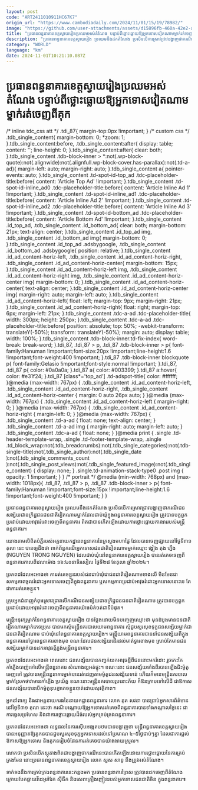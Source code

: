 ```yaml
---
layout: post
code: "ART2411010911HC67K7"
origin_url: "https://www.cambodiadaily.com/2024/11/01/15/19/78982/"
image: "https://github.com/user-attachments/assets/d15896fb-460a-42e2-a1d2-3fccd1e7c426"
title: "ប្រធាន​ពន្ធនាគារ​ខេត្ត​ស្វាយរៀង​ប្រឈម​អស់​តំណែង បន្ទាប់ពី​ថ្លោះធ្លោយ​ឱ្យ​អ្នកទោស​វៀតណាម​ម្នាក់​រត់​ចេញ​ពី​គុក"
description: "ប្រធាន​ពន្ធនាគារ​ខេត្ត​ស្វាយរៀង ប្រឈម​នឹង​ដក​តំណែង ប្រសិនបើ​ការ​ស្រាវជ្រាវ​បង្ហាញ​ថា​ករណី​ជនសង្ស័យ​ជា​ឧក្រិដ្ឋជន​ជនជាតិ​វៀតណាម​ម្នាក់​ដែល​ជាប់​ឃុំ​ក្នុង​ពន្ធនាគារ​ខេត្ត​ស្វាយរៀង ត្រូវ​បាន​បក្ខពួក​ប្រដាប់​ដោយ​អាវុធ​រំដោះ​ចេញពី​ពន្ធនាគារ ពិត​ជា​បាន​កើតឡើង​ដោយ​ការ​ថ្លោះធ្លោយ​ការងារ​របស់​មន្ត្រី​ពន្ធនាគារ។"
category: "WORLD"
language: "km"
date: 2024-11-01T10:21:10.087Z
---
```


# ប្រធាន​ពន្ធនាគារ​ខេត្ត​ស្វាយរៀង​ប្រឈម​អស់​តំណែង បន្ទាប់ពី​ថ្លោះធ្លោយ​ឱ្យ​អ្នកទោស​វៀតណាម​ម្នាក់​រត់​ចេញ​ពី​គុក

/\* inline tdc\_css att \*/ .tdi\_87{ margin-top:0px !important; } /\* custom css \*/ .tdb\_single\_content{ margin-bottom: 0; \*zoom: 1; }.tdb\_single\_content:before, .tdb\_single\_content:after{ display: table; content: ''; line-height: 0; }.tdb\_single\_content:after{ clear: both; }.tdb\_single\_content .tdb-block-inner > \*:not(.wp-block-quote):not(.alignwide):not(.alignfull.wp-block-cover.has-parallax):not(.td-a-ad){ margin-left: auto; margin-right: auto; }.tdb\_single\_content a{ pointer-events: auto; }.tdb\_single\_content .td-spot-id-top\_ad .tdc-placeholder-title:before{ content: 'Article Top Ad' !important; }.tdb\_single\_content .td-spot-id-inline\_ad0 .tdc-placeholder-title:before{ content: 'Article Inline Ad 1' !important; }.tdb\_single\_content .td-spot-id-inline\_ad1 .tdc-placeholder-title:before{ content: 'Article Inline Ad 2' !important; }.tdb\_single\_content .td-spot-id-inline\_ad2 .tdc-placeholder-title:before{ content: 'Article Inline Ad 3' !important; }.tdb\_single\_content .td-spot-id-bottom\_ad .tdc-placeholder-title:before{ content: 'Article Bottom Ad' !important; }.tdb\_single\_content .id\_top\_ad, .tdb\_single\_content .id\_bottom\_ad{ clear: both; margin-bottom: 21px; text-align: center; }.tdb\_single\_content .id\_top\_ad img, .tdb\_single\_content .id\_bottom\_ad img{ margin-bottom: 0; }.tdb\_single\_content .id\_top\_ad .adsbygoogle, .tdb\_single\_content .id\_bottom\_ad .adsbygoogle{ position: relative; }.tdb\_single\_content .id\_ad\_content-horiz-left, .tdb\_single\_content .id\_ad\_content-horiz-right, .tdb\_single\_content .id\_ad\_content-horiz-center{ margin-bottom: 15px; }.tdb\_single\_content .id\_ad\_content-horiz-left img, .tdb\_single\_content .id\_ad\_content-horiz-right img, .tdb\_single\_content .id\_ad\_content-horiz-center img{ margin-bottom: 0; }.tdb\_single\_content .id\_ad\_content-horiz-center{ text-align: center; }.tdb\_single\_content .id\_ad\_content-horiz-center img{ margin-right: auto; margin-left: auto; }.tdb\_single\_content .id\_ad\_content-horiz-left{ float: left; margin-top: 9px; margin-right: 21px; }.tdb\_single\_content .id\_ad\_content-horiz-right{ float: right; margin-top: 6px; margin-left: 21px; }.tdb\_single\_content .tdc-a-ad .tdc-placeholder-title{ width: 300px; height: 250px; }.tdb\_single\_content .tdc-a-ad .tdc-placeholder-title:before{ position: absolute; top: 50%; -webkit-transform: translateY(-50%); transform: translateY(-50%); margin: auto; display: table; width: 100%; }.tdb\_single\_content .tdb-block-inner.td-fix-index{ word-break: break-word; }.tdi\_87, .tdi\_87 > p, .tdi\_87 .tdb-block-inner > p{ font-family:Hanuman !important;font-size:20px !important;line-height:1.6 !important;font-weight:400 !important; }.tdi\_87 .tdb-block-inner blockquote p{ font-family:Gelasio !important;font-style:normal !important; }.tdi\_87, .tdi\_87 p{ color: #0a0a0a; }.tdi\_87 a{ color: #003399; }.tdi\_87 a:hover{ color: #e31f24; }.tdi\_87 \[class\*='top\_ad'\] .td-adspot-title{ color: #ffffff; }@media (max-width: 767px) { .tdb\_single\_content .id\_ad\_content-horiz-left, .tdb\_single\_content .id\_ad\_content-horiz-right, .tdb\_single\_content .id\_ad\_content-horiz-center { margin: 0 auto 26px auto; } }@media (max-width: 767px) { .tdb\_single\_content .id\_ad\_content-horiz-left { margin-right: 0; } }@media (max-width: 767px) { .tdb\_single\_content .id\_ad\_content-horiz-right { margin-left: 0; } }@media (max-width: 767px) { .tdb\_single\_content .td-a-ad { float: none; text-align: center; } .tdb\_single\_content .td-a-ad img { margin-right: auto; margin-left: auto; } .tdb\_single\_content .tdc-a-ad { float: none; } }@media print { .single .td-header-template-wrap, .single .td-footer-template-wrap, .single .td\_block\_wrap:not(.tdb\_breadcrumbs):not(.tdb\_single\_categories):not(.tdb-single-title):not(.tdb\_single\_author):not(.tdb\_single\_date ):not(.tdb\_single\_comments\_count ):not(.tdb\_single\_post\_views):not(.tdb\_single\_featured\_image):not(.tdb\_single\_content) { display: none; } .single.td-animation-stack-type0 .post img { opacity: 1 !important; } } /\* portrait \*/ @media (min-width: 768px) and (max-width: 1018px){ .tdi\_87, .tdi\_87 > p, .tdi\_87 .tdb-block-inner > p{ font-family:Hanuman !important;font-size:15px !important;line-height:1.6 !important;font-weight:400 !important; } }

ប្រធាន​ពន្ធនាគារ​ខេត្ត​ស្វាយរៀង ប្រឈម​នឹង​ដក​តំណែង ប្រសិនបើ​ការ​ស្រាវជ្រាវ​បង្ហាញ​ថា​ករណី​ជនសង្ស័យ​ជា​ឧក្រិដ្ឋជន​ជនជាតិ​វៀតណាម​ម្នាក់​ដែល​ជាប់​ឃុំ​ក្នុង​ពន្ធនាគារ​ខេត្ត​ស្វាយរៀង ត្រូវ​បាន​បក្ខពួក​ប្រដាប់​ដោយ​អាវុធ​រំដោះ​ចេញពី​ពន្ធនាគារ ពិត​ជា​បាន​កើតឡើង​ដោយ​ការ​ថ្លោះធ្លោយ​ការងារ​របស់​មន្ត្រី​ពន្ធនាគារ។

យោង​តាម​លិខិត​បំភ្លឺ​របស់​អគ្គនាយកដ្ឋាន​ពន្ធនាគារ​នៃ​ក្រសួង​មហាផ្ទៃ ដែល​បាន​ចេញ​ផ្សាយ​នៅ​ថ្ងៃទី​៣១ តុលា នេះ បាន​ឲ្យ​ដឹង​ថា ពាក់ព័ន្ធ​ករណី​អ្នកទោស​ជនជាតិ​វៀតណាម​ម្នាក់​ឈ្មោះ ង្វៀង តុង ហ្នឹង (NGUYEN TRONG NGUYEN) ដែល​ជាប់​ឃុំ​នៅ​ពន្ធនាគារ​ខេត្ត​ស្វាយរៀង បាន​រត់​គេច​ចេញពី​ពន្ធនាគារ​កាលពី​វេលា​ម៉ោង ១៦:៤០​នាទី​រសៀល ថ្ងៃទី​២៨ ខែ​តុលា ឆ្នាំ​២០២៤។

ប្រភព​ដដែល​អះអាង​ថា ការ​រត់​គេច​ខ្លួន​របស់​ជន​ជាប់​ឃុំ​ជា​ជនជាតិ​វៀតណាម​ខាងលើ មិនមែន​ជា​សកម្មភាព​ចូល​រំដោះ​អ្នកទោស​ចេញពី​ក្នុង​ពន្ធនាគារ ឬ​សកម្មភាព​ប្រដាប់​អាវុធ​រំដោះ​អ្នកទោស​នោះ​ទេ តែ​ជា​ការ​រត់​គេច​ខ្លួន។

ក្រុម​អ្នកជំនាញ​កំពុង​ស្រាវជ្រាវ​លើ​ករណី​ជនសង្ស័យ​ជា​ឧក្រិដ្ឋជន​ជនជាតិ​វៀតណាម ត្រូវ​បាន​បក្ខពួក​ប្រដាប់​ដោយ​អាវុធ​រំដោះ​ចេញពី​ពន្ធនាគារ​យ៉ាង​ម៉ត់ចត់​ជាទីបំផុត។

មន្ត្រី​អនុរក្ស​ម្នាក់​នៃ​ពន្ធនាគារ​ខេត្ត​ស្វាយរៀង បាន​ថ្លែង​ដោយ​មិន​បញ្ចេញ​ឈ្មោះ​ថា មុន​ដំបូង​មាន​ជនជាតិ​វៀតណាម​ម្នាក់​ភេទ​ប្រុស បាន​មក​សុំ​មន្ត្រី​នគរបាល​យាម​ពន្ធនាគារ សុំ​ជួប​សួរ​សុខទុក្ខ​ជនសង្ស័យ​ម្នាក់​ជា​ជនជាតិ​វៀតណាម ជា​ប់ឃុំ​នៅ​ពន្ធនាគារ​ខេត្ត​ស្វាយរៀង។ មន្ត្រី​យាម​ពន្ធនាគារ​បាន​នាំ​ជនសង្ស័យ​ពី​ក្នុង​ពន្ធនាគារ​នៅ​ទ្វារ​ពន្ធនាគារ​ខាងមុខ ខណៈ​ដែល​ជនសង្ស័យ​ដើរ​ដល់​មាត់ទ្វារ​ខាងមុខ ស្រាប់​តែ​មាន​ជនសង្ស័យ​ម្នាក់​បាន​ដក​អាវុធ​ខ្លី​ភ្ជង់​មន្ត្រី​ពន្ធនាគារ។

ប្រភព​ដដែល​អះអាង​ថា ពេល​នោះ ជនសង្ស័យ​បាន​កញ្ឆក់​យក​អាវុធ​ខ្លី​ពី​ជន​នោះ​មក​រំដោះ រួច​កេះកៃ​កាំភ្លើង​បាញ់​ទៅ​លើ​មន្ត្រី​ពន្ធនាគារ សំណាង​ល្អ​អត់​ផ្ទុះ។ ខណៈ​នោះ ជនសង្ស័យ​ទាំង​ពីរ​បាន​ឡើង​ជិះ​ម៉ូតូ​ចេញ​ទៅ ត្រូវ​បាន​មន្ត្រី​ពន្ធនាគារ​ម្នាក់​បាន​រត់​ដេញ​តាម​ម៉ូតូ​ជនសង្ស័យ​ទាន់ ហើយ​ក៏​មាន​មន្ត្រី​នគរបាល​ម្នាក់​ស្រែក​ថា​វា​មាន​កាំភ្លើង ប្រយ័ត្ន ខណៈ​នោះ​មន្ត្រី​នគរបាល​រូប​នោះ​ភ័យ ក៏​ឱន​ក្រាប​ទៅ​លើ​ដី ជា​ឱកាស​ជនសង្ស័យ​បាន​បើក​ម៉ូតូ​ឌុប​គ្នា​គេច​ខ្លួន​បាត់​ដោយ​សុវត្ថិភាព។

អ្នក​នាំពាក្យ និង​ជា​អគ្គនាយករង​នៃ​នាយកដ្ឋាន​ពន្ធនាគារ លោក នុត សវនា បាន​ប្រាប់​អ្នក​សារព័ត៌មាន​នៅ​ថ្ងៃទី​៣១ តុលា នេះ​ថា ករណី​បណ្តោយ​ឱ្យ​អ្នកទោស​រត់​គេច​ពី​ពន្ធនាគារ​បាន​ទាំង​កណ្តាល​ថ្ងៃ​នេះ ជា​ការ​ធ្វេសប្រហែស និង​ជា​ការ​ថ្លោះធ្លោយ​ដ៏​ធំ​របស់​អ្នក​គ្រប់គ្រង​ពន្ធនាគារ។

ប្រភព​ដដែល​អះអាង​ថា លទ្ធផល​នៃ​ការ​ស៊ើបអង្កេត​បឋម​បាន​បង្ហាញ​ថា មន្ត្រី​ពន្ធនាគារ​ខេត្ត​ស្វាយរៀង បាន​អនុញ្ញាត​ឱ្យ​គូកន​បាន​ជួប​សួរ​សុខទុក្ខ​អ្នកទោស​ដល់​ទៅ​ប្រមាណ ៤-៥​ថ្ងៃ​ជាប់ៗ​គ្នា ដែល​ជា​ការ​ផ្តល់​ឱកាស​ឱ្យ​អ្នកទោស និង​គូកន​រៀបចំ​ផែនការ​រត់​គេច​បាន​យ៉ាង​ងាយស្រួល។

លោក​ថា ប្រសិនបើ​ភស្តុតាង​ពិត​ជា​បង្ហាញ​ថា​ករណី​នេះ​បាន​កើតឡើង​ដោយ​ការ​ថ្លោះធ្លោយ​នៃ​ការ​គ្រប់គ្រង​មែន នោះ​ប្រធាន​ពន្ធនាគារ​ខេត្ត​ស្វាយរៀង លោក សួស សាខូ នឹង​ត្រូវ​អស់​តំណែង។

ទាក់ទង​នឹង​ការ​គ្រប់គ្រង​ពន្ធនាគារ​នេះ​កន្លង​មក ប្រធាន​ពន្ធនាគារ​ព្រៃស ត្រូវ​បាន​ដក​ចេញ​ពី​តំណែង ក្រោយ​បែកធ្លាយ​វីដេអូ​រាំរែក ស៊ីផឹក និង​សេព​គ្រឿងញៀន​របស់​អ្នកទោស​ជនជាតិ​ចិន ក្នុង​ពន្ធនាគារ៕